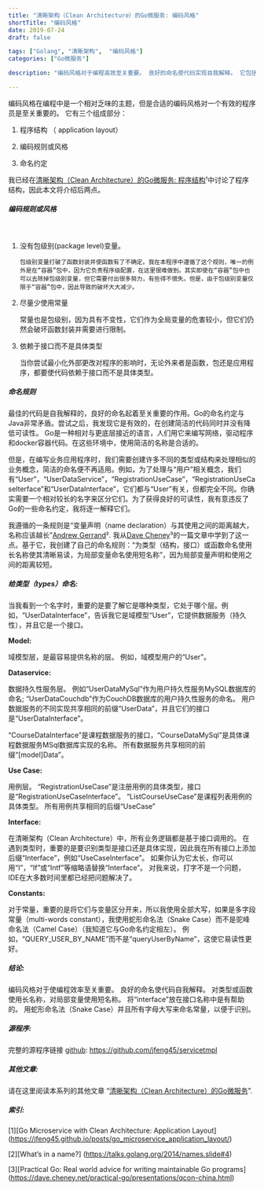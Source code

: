 ```yaml
---
title: "清晰架构（Clean Architecture）的Go微服务: 编码风格"
shortTitle: "编码风格"
date: 2019-07-24
draft: false

tags: ["Golang", "清晰架构",  "编码风格"]
categories: ["Go微服务"]

description: "编码风格对于编程高效至关重要。 良好的命名使代码实现自我解释。 它包括三个部分：程序结构，编码规则和风格，命名约定"

---
```



编码风格在编程中是一个相对乏味的主题，但是合适的编码风格对一个有效的程序员是至关重要的。 它有三个组成部分：

1. 程序结构 （ application layout）

1. 编码规则或风格

1. 命名约定

我已经在[清晰架构（Clean Architecture）的Go微服务: 程序结构](https://jfeng45.github.io/posts/go_microservice_application_layout/)¹中讨论了程序结构，因此本文将介绍后两点。


##### **编码规则或风格**
<br/>

1. 没有包级别(package level)变量。

       包级别变量打破了函数封装并使函数有了不确定。我在本程序中遵循了这个规则，唯一的例外是在“容器”包中，因为它负责程序级配置，在这里很难做到。其实即使在“容器”包中也可以去除掉包级别变量，但它需要付出很多努力，有些得不偿失。但是，由于包级别变量仅限于“容器”包中，因此导致的破坏大大减少。

2.  尽量少使用常量

       常量也是包级别，因为具有不变性，它们作为全局变量的危害较小，但它们仍然会破坏函数封装并需要进行限制。

3. 依赖于接口而不是具体类型

    当你尝试最小化外部更改对程序的影响时，无论外来者是函数，包还是应用程序，都要使代码依赖于接口而不是具体类型。

##### **命名规则**

最佳的代码是自我解释的，良好的命名起着至关重要的作用。Go的命名约定与Java非常矛盾。尝试之后，我发现它是有效的，在创建简洁的代码同时并没有降低可读性。 Go是一种相对与更底层接近的语言，人们用它来编写网络，驱动程序和docker容器代码。在这些环境中，使用简洁的名称是合适的。

但是，在编写业务应用程序时，我们需要创建许多不同的类型或结构来处理相似的业务概念，简洁的命名便不再适用。例如，为了处理与“用户”相关概念，我们有“User”，“UserDataService”，“RegistrationUseCase”，“RegistrationUseCaseIterface”和“UserDataInterface”，它们都与“User”有关，但都完全不同。你确实需要一个相对较长的名字来区分它们。为了获得良好的可读性，我有意违反了Go的一些命名约定，我将逐一解释它们。

我遵循的一条规则是“变量声明（name declaration）与其使用之间的距离越大，名称应该越长”[Andrew Gerrand](https://talks.golang.org/2014/names.slide#4)². 我从[Dave Cheney](https://dave.cheney.net/practical-go/presentations/qcon-china.html)³的一篇文章中学到了这一点。基于它，我创建了自己的命名规则：“为类型（结构，接口）或函数命名使用长名称使其清晰易读，为局部变量命名使用短名称”，因为局部变量声明和使用之间的距离较短。

##### **给类型（types）命名:**

当我看到一个名字时，重要的是要了解它是哪种类型，它处于哪个层。例如，“UserDataInterface”，告诉我它是域模型“User”，它提供数据服务（持久性），并且它是一个接口。

**Model:**

域模型层，是最容易提供名称的层。 例如，域模型用户的“User”。

**Dataservice:**

数据持久性服务层。 例如“UserDataMySql”作为用户持久性服务MySQL数据库的命名; “UserDataCouchdb”作为CouchDB数据库的用户持久性服务的命名。 用户数据服务的不同实现共享相同的前缀“UserData”，并且它们的接口是“UserDataInterface”。

“CourseDataInterface”是课程数据服务的接口，“CourseDataMySql”是具体课程数据服务MSql数据库实现的名称。 所有数据服务共享相同的前缀“[model]Data”。

**Use Case:**

用例层。 “RegistrationUseCase”是注册用例的具体类型，接口是“RegistrationUseCaseInterface”。 “ListCourseUseCase”是课程列表用例的具体类型。 所有用例共享相同的后缀“UseCase”

**Interface:**

在清晰架构（Clean Architecture）中，所有业务逻辑都是基于接口调用的。 在遇到类型时，重要的是要识别类型是接口还是具体实现，因此我在所有接口上添加后缀“Interface”，例如“UseCaseInterface”。 如果你认为它太长，你可以用“I”，“If”或“Intf”等缩略语替换“Interface”。 对我来说，打字不是一个问题，IDE在大多数时间里都已经把问题解决了。

**Constants:**

对于常量，重要的是将它们与变量区分开来，所以我使用全部大写，如果是多字段常量（multi-words constant），我使用蛇形命名法（Snake Case）而不是驼峰命名法（Camel Case）（我知道它与Go命名约定相左）。 例如，“QUERY_USER_BY_NAME”而不是“queryUserByName”，这使它易读性更好。

##### **结论:**

编码风格对于使编程效率至关重要。 良好的命名使代码自我解释。 对类型或函数使用长名称，对局部变量使用短名称。 将“interface”放在接口名称中是有帮助的。 用蛇形命名法（Snake Case）并且所有字母大写来命名常量，以便于识别。

##### **源程序:**

完整的源程序链接 [github](https://github.com/jfeng45/servicetmpl): https://github.com/jfeng45/servicetmpl

##### **其他文章:**

请在这里阅读本系列的其他文章 “[清晰架构（Clean Architecture）的Go微服务](https://jfeng45.github.io/posts/clean_architecture_with_go/)”.

##### **索引:**

[1][Go Microservice with Clean Architecture: Application Layout]
(https://jfeng45.github.io/posts/go_microservice_application_layout/)

[2][What’s in a name?]
(https://talks.golang.org/2014/names.slide#4)

[3][Practical Go: Real world advice for writing maintainable Go programs]
(https://dave.cheney.net/practical-go/presentations/qcon-china.html)
